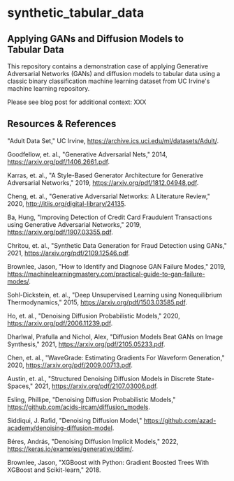 # synthetic_tabular_data

## Applying GANs and Diffusion Models to Tabular Data

This repository contains a demonstration case of applying Generative Adversarial Networks (GANs) and diffusion models to tabular data using a classic binary classification machine learning dataset from UC Irvine's machine learning repository. 

Please see blog post for additional context: XXX

## Resources & References

"Adult Data Set," UC Irvine, https://archive.ics.uci.edu/ml/datasets/Adult/. 

Goodfellow, et. al., "Generative Adversarial Nets," 2014, https://arxiv.org/pdf/1406.2661.pdf.

Karras, et. al., "A Style-Based Generator Architecture for Generative Adversarial Networks," 2019, https://arxiv.org/pdf/1812.04948.pdf.

Cheng, et. al., "Generative Adversarial Networks: A Literature Review," 2020, http://itiis.org/digital-library/24135.

Ba, Hung, "Improving Detection of Credit Card Fraudulent Transactions using Generative Adversarial Networks," 2019, https://arxiv.org/pdf/1907.03355.pdf.

Chritou, et. al., "Synthetic Data Generation for Fraud Detection using GANs," 2021, https://arxiv.org/pdf/2109.12546.pdf.

Brownlee, Jason, "How to Identify and Diagnose GAN Failure Modes," 2019, https://machinelearningmastery.com/practical-guide-to-gan-failure-modes/.

Sohl-Dickstein, et. al., "Deep Unsupervised Learning using Nonequilibrium Thermodynamics," 2015, https://arxiv.org/pdf/1503.03585.pdf.

Ho, et. al., "Denoising Diffusion Probabilistic Models," 2020, https://arxiv.org/pdf/2006.11239.pdf.

Dharlwal, Prafulla and Nichol, Alex, "Diffusion Models Beat GANs on Image Synthesis," 2021, https://arxiv.org/pdf/2105.05233.pdf.

Chen, et. al., "WaveGrade: Estimating Gradients For Waveform Generation," 2020, https://arxiv.org/pdf/2009.00713.pdf.

Austin, et. al., "Structured Denoising Diffusion Models in Discrete State-Spaces," 2021, https://arxiv.org/pdf/2107.03006.pdf.

Esling, Phillipe, "Denoising Diffusion Probabilistic Models," https://github.com/acids-ircam/diffusion_models.

Siddiqui, J. Rafid, "Denoising Diffusion Model," https://github.com/azad-academy/denoising-diffusion-model.

Béres, András, "Denoising Diffusion Implicit Models," 2022, https://keras.io/examples/generative/ddim/.

Brownlee, Jason, "XGBoost with Python: Gradient Boosted Trees With XGBoost and Scikit-learn," 2018.
